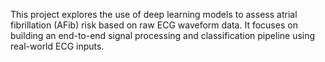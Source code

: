This project explores the use of deep learning models to assess atrial fibrillation (AFib) risk based on raw ECG waveform data. It focuses on building an end-to-end signal processing and classification pipeline using real-world ECG inputs.
